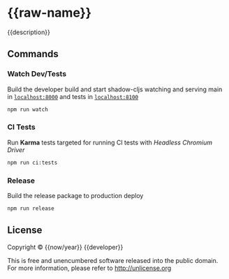 # {{raw-name}}
{{description}}

## Commands

### Watch Dev/Tests
Build the developer build and start shadow-cljs watching and serving main in [`localhost:8000`](http://localhost:8000) and tests in [`localhost:8100`](http://localhost:8100)
```bash
npm run watch
```

### CI Tests
Run **Karma** tests targeted for running CI tests with *Headless Chromium Driver*
```bash
npm run ci:tests
```

### Release
Build the release package to production deploy
```bash
npm run release
```
## License

Copyright © {{now/year}} {{developer}}

This is free and unencumbered software released into the public domain. For more information, please refer to http://unlicense.org
